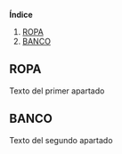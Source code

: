 **Índice**   
1. [ROPA](#id1)
2. [BANCO](#id2)
## ROPA<a name="id1"></a>
Texto del primer apartado
## BANCO<a name="id2"></a>
Texto del segundo apartado
